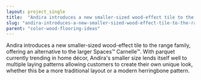 ```yaml
---
layout: project_single
title:  "Andira introduces a new smaller-sized wood-effect tile to the range family, offering an alternative to the larger Spaces Carnelle. With parquet currently trending in home décor, Andira's smaller size lends itself well to multiple laying patter"
slug: "andira-introduces-a-new-smaller-sized-wood-effect-tile-to-the-range-family-offering-an-alternative-to"
parent: "color-wood-flooring-ideas"
---
```

Andira introduces a new smaller-sized wood-effect tile to the range family, offering an alternative to the larger Spaces™ Carnelle™. With parquet currently trending in home décor, Andira's smaller size lends itself well to multiple laying patterns allowing customers to create their own unique look, whether this be a more traditional layout or a modern herringbone pattern.